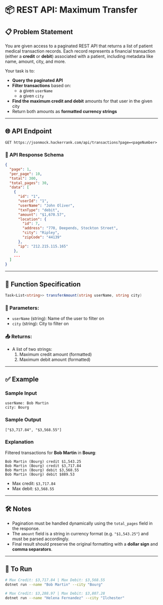 # 📦 REST API: Maximum Transfer

## 📋 Problem Statement

You are given access to a paginated REST API that returns a list of patient medical transaction records. Each record represents a financial transaction (either a **credit** or **debit**) associated with a patient, including metadata like name, amount, city, and more.

Your task is to:
- **Query the paginated API**
- **Filter transactions** based on:
  - a given `userName`
  - a given `city`
- **Find the maximum credit and debit** amounts for that user in the given city
- Return both amounts as **formatted currency strings**

---

## 🌐 API Endpoint

```
GET https://jsonmock.hackerrank.com/api/transactions?page=<pageNumber>
```

### 🧾 API Response Schema

```json
{
  "page": 1,
  "per_page": 10,
  "total": 300,
  "total_pages": 30,
  "data": [
    {
      "id": "1",
      "userId": "1",
      "userName": "John Oliver",
      "txnType": "debit",
      "amount": "$1,670.57",
      "location": {
        "id": 7,
        "address": "770, Deepends, Stockton Street",
        "city": "Ripley",
        "zipCode": "44139"
      },
      "ip": "212.215.115.165"
    },
    ...
  ]
}
```

---

## 🧠 Function Specification

```csharp
Task<List<string>> transferAmount(string userName, string city)
```

### 🔧 Parameters:
- `userName` (string): Name of the user to filter on
- `city` (string): City to filter on

### 📤 Returns:
- A list of two strings:
  1. Maximum credit amount (formatted)
  2. Maximum debit amount (formatted)

---

## ✅ Example

### Sample Input

```text
userName: Bob Martin
city: Bourg
```

### Sample Output

```text
["$3,717.84", "$3,568.55"]
```

### Explanation

Filtered transactions for **Bob Martin** in **Bourg**:
```
Bob Martin (Bourg) credit $1,543.25  
Bob Martin (Bourg) credit $3,717.84  
Bob Martin (Bourg) debit $3,568.55  
Bob Martin (Bourg) debit $889.53
```

- Max credit: `$3,717.84`
- Max debit: `$3,568.55`

---

## 🛠️ Notes

- Pagination must be handled dynamically using the `total_pages` field in the response.
- The `amount` field is a string in currency format (e.g. `"$1,543.25"`) and must be parsed accordingly.
- Final result should preserve the original formatting with a **dollar sign** and **comma separators**.

---

## 💬 To Run

```sh
# Max Credit: $3,717.84 | Max Debit: $3,568.55
dotnet run --name "Bob Martin" --city "Bourg"

# Max Credit: $3,288.97 | Max Debit: $3,807.28
dotnet run --name "Helena Fernandez" --city "Ilchester"
```
